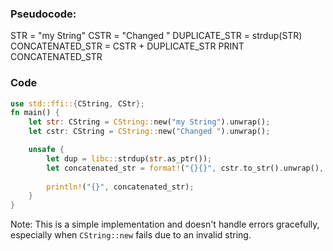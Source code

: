 ### Pseudocode:

STR = "my String"
CSTR = "Changed "
DUPLICATE_STR = strdup(STR)
CONCATENATED_STR = CSTR + DUPLICATE_STR
PRINT CONCATENATED_STR


### Code
```rust
use std::ffi::{CString, CStr};
fn main() {
    let str: CString = CString::new("my String").unwrap();
    let cstr: CString = CString::new("Changed ").unwrap();

    unsafe {
        let dup = libc::strdup(str.as_ptr());
        let concatenated_str = format!("{}{}", cstr.to_str().unwrap(), CStr::from_ptr(dup).to_str().unwrap());
        
        println!("{}", concatenated_str);
    }
}
```

Note: This is a simple implementation and doesn't handle errors gracefully, especially when `CString::new` fails due to an invalid string.
